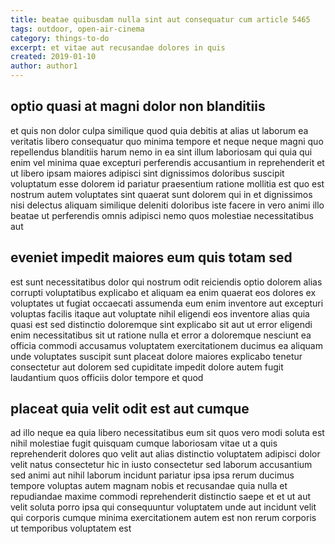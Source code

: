 ```yaml
---
title: beatae quibusdam nulla sint aut consequatur cum article 5465
tags: outdoor, open-air-cinema
category: things-to-do
excerpt: et vitae aut recusandae dolores in quis
created: 2019-01-10
author: author1
---
```


## optio quasi at magni dolor non blanditiis

et quis non dolor culpa similique quod quia debitis at alias ut laborum ea veritatis libero consequatur quo minima tempore et neque neque magni quo repellendus blanditiis harum nemo in ea sint illum laboriosam qui quia qui enim vel minima quae excepturi perferendis accusantium in reprehenderit et ut libero ipsam maiores adipisci sint dignissimos doloribus suscipit voluptatum esse dolorem id pariatur praesentium ratione mollitia est quo est nostrum autem voluptates sint quaerat sunt dolorem qui in et dignissimos nisi delectus aliquam similique deleniti doloribus iste facere in vero animi illo beatae ut perferendis omnis adipisci nemo quos molestiae necessitatibus aut

## eveniet impedit maiores eum quis totam sed

est sunt necessitatibus dolor qui nostrum odit reiciendis optio dolorem alias corrupti voluptatibus explicabo et aliquam ea enim quaerat eos dolores ex voluptates ut fugiat occaecati assumenda eum enim inventore aut excepturi voluptas facilis itaque aut voluptate nihil eligendi eos inventore alias quia quasi est sed distinctio doloremque sint explicabo sit aut ut error eligendi enim necessitatibus sit ut ratione nulla et error a doloremque nesciunt ea officia commodi accusamus voluptatem exercitationem ducimus ea aliquam unde voluptates suscipit sunt placeat dolore maiores explicabo tenetur consectetur aut dolorem sed cupiditate impedit dolore autem fugit laudantium quos officiis dolor tempore et quod

## placeat quia velit odit est aut cumque

ad illo neque ea quia libero necessitatibus eum sit quos vero modi soluta est nihil molestiae fugit quisquam cumque laboriosam vitae ut a quis reprehenderit dolores quo velit aut alias distinctio voluptatem adipisci dolor velit natus consectetur hic in iusto consectetur sed laborum accusantium sed animi aut nihil laborum incidunt pariatur ipsa ipsa rerum ducimus tempore voluptas autem magnam nobis et recusandae quia nulla et repudiandae maxime commodi reprehenderit distinctio saepe et et ut aut velit soluta porro ipsa qui consequuntur voluptatem unde aut incidunt velit qui corporis cumque minima exercitationem autem est non rerum corporis ut temporibus voluptatem est
